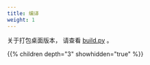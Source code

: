 ```yaml
---
title: 编译
weight: 1
---
```


关于打包桌面版本， 请查看 [build.py](https://github.com/rustdesk/rustdesk/blob/master/build.py) 。

{{% children depth="3" showhidden="true" %}}
